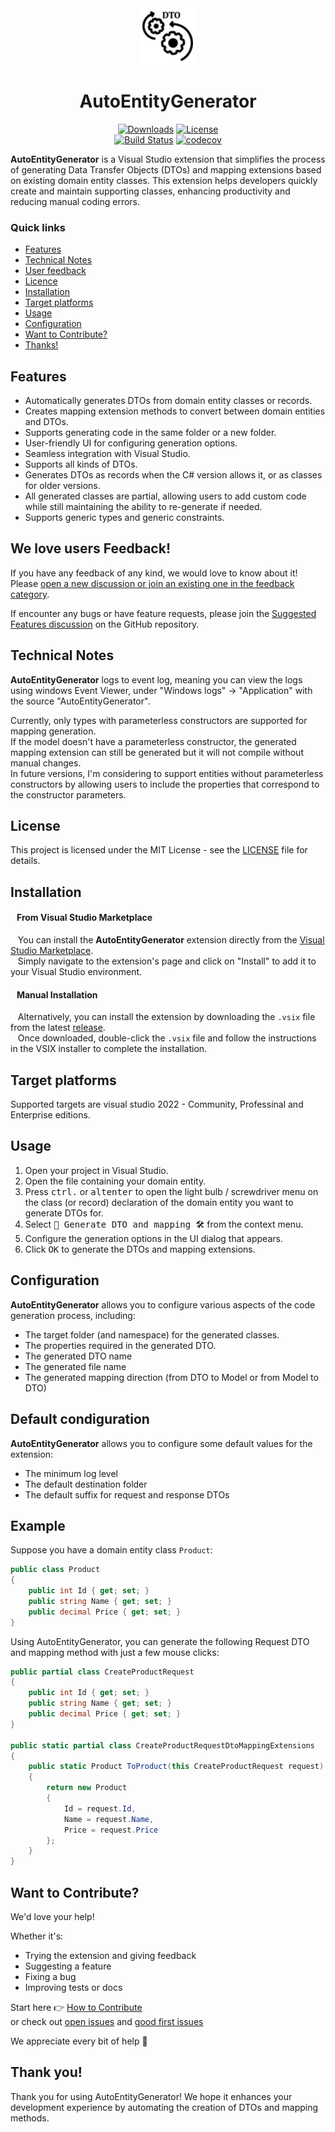 <div align="center">
  <img  src="/AutoEntityGenerator.Manifest/AutoEntityGenerator.png" />

# AutoEntityGenerator


[![Downloads](https://img.shields.io/visual-studio-marketplace/d/zoharpeled.AutoEntityGenerator)](https://marketplace.visualstudio.com/items?itemName=ZoharPeled.AutoEntityGenerator)
[![License](https://img.shields.io/badge/license-MIT-blue.svg)](LICENSE)  
[![Build Status](https://github.com/Peled-Zohar/AutoEntityGenerator/actions/workflows/BuildAndTest.yml/badge.svg)](https://github.com/Peled-Zohar/AutoEntityGenerator/actions/workflows/BuildAndTest.yml/badge.svg) 
[![codecov](https://codecov.io/gh/Peled-Zohar/AutoEntityGenerator/graph/badge.svg?token=H3FNKNP6EL)](https://codecov.io/gh/Peled-Zohar/AutoEntityGenerator)  

</div>

**AutoEntityGenerator** is a Visual Studio extension that simplifies the process of generating Data Transfer Objects (DTOs) and mapping extensions based on existing domain entity classes.
This extension helps developers quickly create and maintain supporting classes, enhancing productivity and reducing manual coding errors.

### Quick links

- [Features](#features)
- [Technical Notes](#technical-notes)
- [User feedback](#we-love-users-feedback)
- [Licence](#license)
- [Installation](#installation)
- [Target platforms](#target-platforms)
- [Usage](#usage)
- [Configuration](#configuration)
- [Want to Contribute?](#want-to-contribute)
- [Thanks!](#thank-you)

## Features

- Automatically generates DTOs from domain entity classes or records.
- Creates mapping extension methods to convert between domain entities and DTOs.
- Supports generating code in the same folder or a new folder.
- User-friendly UI for configuring generation options.
- Seamless integration with Visual Studio.
- Supports all kinds of DTOs.
- Generates DTOs as records when the C# version allows it, or as classes for older versions.
- All generated classes are partial, allowing users to add custom code while still maintaining the ability to re-generate if needed.
- Supports generic types and generic constraints.


## We love users Feedback!

If you have any feedback of any kind, we would love to know about it!  
Please [open a new discussion or join an existing one in the feedback category](https://github.com/Peled-Zohar/AutoEntityGenerator/discussions/categories/user-feedback).

If encounter any bugs or have feature requests, 
please join the [Suggested Features discussion]([https://github.com/Peled-Zohar/AutoEntityGenerator/discussions](https://github.com/Peled-Zohar/AutoEntityGenerator/discussions/16)) on the GitHub repository.

## Technical Notes

**AutoEntityGenerator** logs to event log, meaning you can view the logs using windows Event Viewer, under "Windows logs" -> "Application" with the source "AutoEntityGenerator".

Currently, only types with parameterless constructors are supported for mapping generation.  
If the model doesn't have a parameterless constructor, the generated mapping extension can still be generated but it will not compile without manual changes.  
In future versions, I'm considering to support entities without parameterless constructors by allowing users to include the properties that correspond to the constructor parameters.  

## License

This project is licensed under the MIT License - see the [LICENSE](/AutoEntityGenerator.Manifest/LICENSE.txt) file for details.

## Installation

#### &nbsp;&nbsp; From Visual Studio Marketplace

&nbsp;&nbsp; You can install the **AutoEntityGenerator** extension directly from the [Visual Studio Marketplace](https://marketplace.visualstudio.com/items?itemName=ZoharPeled.AutoEntityGenerator).  
&nbsp;&nbsp; Simply navigate to the extension's page and click on "Install" to add it to your Visual Studio environment.

#### &nbsp;&nbsp; Manual Installation

&nbsp;&nbsp; Alternatively, you can install the extension by downloading the `.vsix` file from the latest [release](https://github.com/Peled-Zohar/AutoEntityGenerator/releases).  
&nbsp;&nbsp; Once downloaded, double-click the `.vsix` file and follow the instructions in the VSIX installer to complete the installation.

## Target platforms

Supported targets are visual studio 2022 - Community, Professinal and Enterprise editions.  

## Usage

1. Open your project in Visual Studio.
2. Open the file containing your domain entity.
3. Press <kbd>ctrl</kbd><kbd>.</kbd> or <kbd>alt</kbd><kbd>enter</kbd> to open the light bulb / screwdriver menu on the class (or record) declaration of the domain entity you want to generate DTOs for.
5. Select <kbd>🔧 Generate DTO and mapping 🛠️</kbd> from the context menu.
6. Configure the generation options in the UI dialog that appears.
7. Click <kbd>OK</kbd> to generate the DTOs and mapping extensions.

## Configuration

**AutoEntityGenerator** allows you to configure various aspects of the code generation process, including:

- The target folder (and namespace) for the generated classes.
- The properties required in the generated DTO.
- The generated DTO name
- The generated file name
- The generated mapping direction (from DTO to Model or from Model to DTO)

## Default condiguration

**AutoEntityGenerator** allows you to configure some default values for the extension:

- The minimum log level
- The default destination folder
- The default suffix for request and response DTOs

## Example

Suppose you have a domain entity class `Product`:

```csharp
public class Product
{
    public int Id { get; set; }
    public string Name { get; set; }
    public decimal Price { get; set; }
}
```
Using AutoEntityGenerator, you can generate the following Request DTO and mapping method with just a few mouse clicks:

```csharp
public partial class CreateProductRequest
{
    public int Id { get; set; }
    public string Name { get; set; }
    public decimal Price { get; set; }
}

public static partial class CreateProductRequestDtoMappingExtensions
{
    public static Product ToProduct(this CreateProductRequest request)
    {
        return new Product
        {
            Id = request.Id,
            Name = request.Name,
            Price = request.Price
        };
    }
}
```


## Want to Contribute?

We'd love your help!

Whether it's:
- Trying the extension and giving feedback
- Suggesting a feature
- Fixing a bug
- Improving tests or docs

Start here 👉 [How to Contribute](https://github.com/Peled-Zohar/AutoEntityGenerator/blob/main/.github/CONTRIBUTING.md)  
or check out [open issues](https://github.com/Peled-Zohar/AutoEntityGenerator/issues) and [good first issues](https://github.com/Peled-Zohar/AutoEntityGenerator/issues?q=is%3Aopen+is%3Aissue+label%3A%22good+first+issue%22)

We appreciate every bit of help 💙

## Thank you!

Thank you for using AutoEntityGenerator! We hope it enhances your development experience by automating the creation of DTOs and mapping methods.
